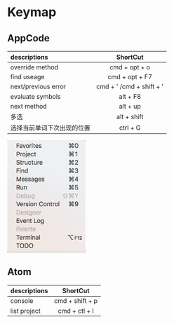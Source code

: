 # Keymap

## AppCode

descriptions        |         ShortCut
:------------------ | :----------------------:
override method     |      cmd + opt + o
find useage         |      cmd + opt + F7
next/previous error | cmd + ' /cmd + shift + '
evaluate symbols    |         alt + F8
next method         |         alt + up
多选                  |       alt + shift
选择当前单词下次出现的位置       |         ctrl + G

![img](./IMG/apcode_tool_windows.png)

## Atom

descriptions |    ShortCut
:----------- | :-------------:
console      | cmd + shift + p
list project |  cmd + ctl + l
